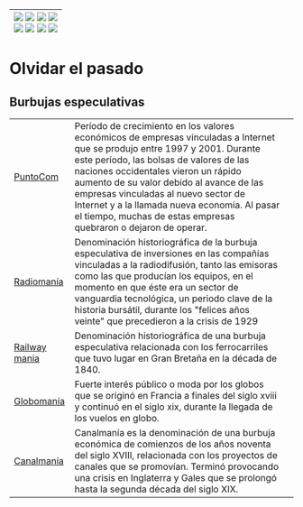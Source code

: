 <div align=right>

|[![](https://img.shields.io/badge/-Inicio-FFF?style=flat&logo=Emlakjet&logoColor=black)](/README.md) [![](https://img.shields.io/badge/-Introducción-FFF?style=flat&logo=abbrobotstudio&logoColor=black)](/documentos/intro.md) [![](https://img.shields.io/badge/-Modelos_de_lenguaje-FFF?style=flat&logo=LiveChat&logoColor=black)](/documentos/LLMs.md) [![](https://img.shields.io/badge/-Panorámica-FFF?style=flat&logo=openstreetmap&logoColor=black)](/documentos/panoramica.md)<br>  [![](https://img.shields.io/badge/-Prompts-FFF?style=flat&logo=Proton&logoColor=black)](/documentos/prompts/README.md) [![](https://img.shields.io/badge/-Ing,_de_prompts-FFF?style=flat&logo=googleearthengine&logoColor=black)](/documentos/ingenieriaDePrompts/README.md) [![](https://img.shields.io/badge/-Patrones-FFF?style=flat&logo=textpattern&logoColor=black)](/documentos/ingenieriaDePrompts/patrones/README.md) [![](https://img.shields.io/badge/-Casos_de_uso-FFF?style=flat&logo=gitbook&logoColor=black)](/documentos/casosDeUso/README.md)|
|-:|

</div>

# Olvidar el pasado

## Burbujas especulativas

||||
|-|-|-|
[PuntoCom](https://es.wikipedia.org/wiki/Burbuja_puntocom)|Período de crecimiento en los valores económicos de empresas vinculadas a Internet que se produjo entre 1997 y 2001. Durante este período, las bolsas de valores de las naciones occidentales vieron un rápido aumento de su valor debido al avance de las empresas vinculadas al nuevo sector de Internet y a la llamada nueva economía. Al pasar el tiempo, muchas de estas empresas quebraron o dejaron de operar.
[Radiomanía](https://es.wikipedia.org/wiki/Radioman%C3%ADa)|Denominación historiográfica de la burbuja especulativa de inversiones en las compañías vinculadas a la radiodifusión, tanto las emisoras como las que producían los equipos, en el momento en que éste era un sector de vanguardia tecnológica, un periodo clave de la historia bursátil, durante los "felices años veinte" que precedieron a la crisis de 1929
[Railway mania](https://es.wikipedia.org/wiki/Railway_Mania)|Denominación historiográfica de una burbuja especulativa relacionada con los ferrocarriles que tuvo lugar en Gran Bretaña en la década de 1840.
[Globomanía](https://es.wikipedia.org/wiki/Globoman%C3%ADa)|Fuerte interés público o moda por los globos que se originó en Francia a finales del siglo xviii y continuó en el siglo xix, durante la llegada de los vuelos en globo.
[Canalmanía](https://es.wikipedia.org/wiki/Canalman%C3%ADa)|Canalmanía es la denominación de una burbuja económica de comienzos de los años noventa del siglo XVIII, relacionada con los proyectos de canales que se promovían. Terminó provocando una crisis en Inglaterra y Gales que se prolongó hasta la segunda década del siglo XIX.
